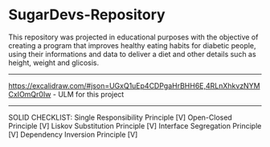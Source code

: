 # SugarDevs-Repository

This repository was projected in educational purposes with the objective of creating a program that improves healthy eating habits for diabetic people, using their informations and data to deliver a diet and other details such as height, weight and glicosis.
________________________________________________________________________________________________

https://excalidraw.com/#json=UGxQ1uEp4CDPgaHrBHH6E,4RLnXhkvzNYMCxIOmQr0Iw - ULM for this project

________________________________________________________________________________________________

SOLID CHECKLIST:
Single Responsibility Principle [V]
Open-Closed Principle [V]
Liskov Substitution Principle [V]
Interface Segregation Principle [V]
Dependency Inversion Principle [V]
